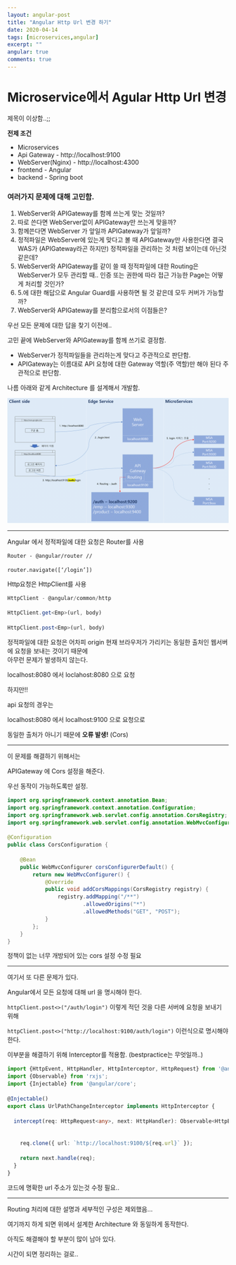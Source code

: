 ```yaml
---
layout: angular-post
title: "Angular Http Url 변경 하기"
date: 2020-04-14
tags: [microservices,angular]
excerpt: ""
angular: true
comments: true
---
```


# Microservice에서 Agular Http Url 변경

제목이 이상함..;;

**전제 조건**
 - Microservices
 - Api Gateway - http://localhost:9100
 - WebServer(Nginx) - http://localhost:4300
 - frontend - Angular
 - backend - Spring boot
 

### 여러가지 문제에 대해 고민함.  

1. WebServer와 APIGateway를 함께 쓰는게 맞는 것일까?
2. 따로 쓴다면 WebServer없이 APIGateway만 쓰는게 맞을까?  
3. 함께쓴다면 WebServer 가 앞일까 APIGateway가 앞일까?  
4. 정적파일은 WebServer에 있는게 맞다고 볼 때 APIGateway만 사용한다면 결국 WAS가 (APIGateway라곤 하지만) 정적파일을 관리하는 것 처럼 보이는데 아닌것 같은데?  
5. WebServer와 APIGateway를 같이 쓸 때 정적파일에 대한 Routing은 WebServer가 모두 관리할 때.. 인증 또는 권한에 따라 접근 가능한 Page는 어떻게 처리할 것인가?  
6. 5.에 대한 해답으로 Angular Guard를 사용하면 될 것 같은데 모두 커버가 가능할까?
7. WebServer와 APIGateway를 분리함으로서의 이점들은?

우선 모든 문제에 대한 답을 찾기 이전에.. 

고민 끝에 WebServer와 APIGateway를 함께 쓰기로 결정함.

 - WebServer가 정적파일들을 관리하는게 맞다고 주관적으로 판단함.  
 - APIGateway는 이름대로 API 요청에 대한 Gateway 역할(주 역할)만 해야 된다 주관적으로 판단함.    

나름 아래와 같게 Architecture 를 설계해서 개발함.  

![Edge](https://github.com/ixtears23/img/blob/master/EdgeService.gif?raw=true)  


---

Angular 에서 정적파일에 대한 요청은 Router를 사용

~~~typestript
Router - @angular/router // 

router.navigate([‘/login’])
~~~

Http요청은 HttpClient를 사용

~~~typescript
HttpClient - @angular/common/http

HttpClient.get<Emp>(url, body)

HttpClient.post<Emp>(url, body)
~~~

정적파일에 대한 요청은 어차피 origin 현재 브라우저가 가리키는 동일한 출처인 웹서버에 요청을 보내는 것이기 때문에  
아무런 문제가 발생하지 않는다.

localhost:8080 에서 loclahost:8080 으로 요청  

하지만!!

api 요청의 경우는  

localhost:8080 에서 localhost:9100 으로 요청으로  

동일한 출처가 아니기 때문에 **오류 발생!** (Cors)  


---

이 문제를 해결하기 위해서는

APIGateway 에 Cors 설정을 해준다.  

우선 동작이 가능하도록만 설정.  

~~~java
import org.springframework.context.annotation.Bean;
import org.springframework.context.annotation.Configuration;
import org.springframework.web.servlet.config.annotation.CorsRegistry;
import org.springframework.web.servlet.config.annotation.WebMvcConfigurer;

@Configuration
public class CorsConfiguration {

    @Bean
    public WebMvcConfigurer corsConfigurerDefault() {
        return new WebMvcConfigurer() {
            @Override
            public void addCorsMappings(CorsRegistry registry) {
                registry.addMapping("/**")
                        .allowedOrigins("*")
                        .allowedMethods("GET", "POST");
            }
        };
    }
}
~~~

정책이 없는 너무 개방되어 있는 cors 설정 수정 필요

---

여기서 또 다른 문제가 있다.


Angular에서 모든 요청에 대해 url 을 명시해야 한다.  


`httpClient.post<>("/auth/login")` 이렇게 적던 것을 다른 서버에 요청을 보내기 위해  

`httpClient.post<>("http://localhost:9100/auth/login")` 이런식으로 명시해야 한다.  


이부분을 해결하기 위해 Interceptor를 적용함. (bestpractice는 무엇일까..)  

~~~typescript
import {HttpEvent, HttpHandler, HttpInterceptor, HttpRequest} from '@angular/common/http';
import {Observable} from 'rxjs';
import {Injectable} from '@angular/core';

@Injectable()
export class UrlPathChangeInterceptor implements HttpInterceptor {

  intercept(req: HttpRequest<any>, next: HttpHandler): Observable<HttpEvent<any>> {


    req.clone({ url: `http://localhost:9100/${req.url}` });

    return next.handle(req);
  }
}
~~~

코드에 명확한 url 주소가 있는것 수정 필요..

---

Routing 처리에 대한 설명과 세부적인 구성은 제외했음...

여기까지 하게 되면 위에서 설계한 Architecture 와 동일하게 동작한다.  


아직도 해결해야 할 부분이 많이 남아 있다.  

시간이 되면 정리하는 걸로.. 

